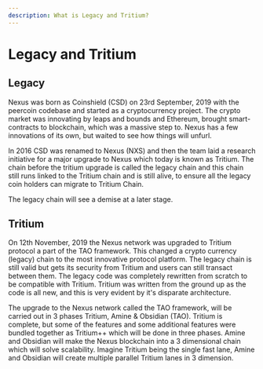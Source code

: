 ```yaml
---
description: What is Legacy and Tritium?
---
```


# Legacy and Tritium

## Legacy

Nexus was born as Coinshield (CSD) on 23rd September, 2019 with the peercoin codebase and started as a cryptocurrency project. The crypto market was innovating by leaps and bounds and Ethereum, brought smart-contracts to blockchain, which was a massive step to. Nexus has a few innovations of its own, but waited to see how things will unfurl.

In 2016 CSD was renamed to Nexus (NXS) and then the team laid a research initiative for a major upgrade to Nexus which today is known as Tritium. The chain before the tritium upgrade is called the legacy chain and this chain still runs linked to the Tritium chain and is still alive, to ensure all the legacy coin holders can migrate to Tritium Chain.

The legacy chain will see a demise at a later stage.

## Tritium

On 12th November, 2019 the Nexus network was upgraded to Tritium protocol a part of the TAO framework. This changed a crypto currency (legacy) chain to the most innovative protocol platform. The legacy chain is still valid but gets its security from Tritium and users can still transact between them. The legacy code was completely rewritten from scratch to be compatible with Tritium. Tritium was written from the ground up as the code is all new, and this is very evident by it's disparate architecture.&#x20;

The upgrade to the Nexus network called the TAO framework, will be carried out in 3 phases Tritium, Amine & Obsidian (TAO). Tritium is complete, but some of the features and some additional features were bundled together as Tritium++ which will be done in three phases. Amine and Obsidian will make the Nexus blockchain into a 3 dimensional chain which will solve scalability. Imagine Tritium being the single fast lane, Amine and Obsidian will create multiple parallel Tritium lanes in 3 dimension.&#x20;
